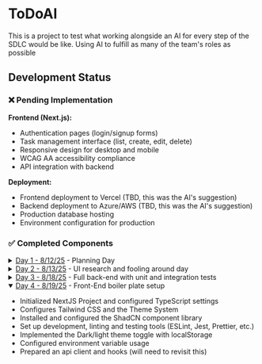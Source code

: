 # ToDoAI

This is a project to test what working alongside an AI for every step of the SDLC would be like. Using AI to fulfill as many of the team's roles as possible

## Development Status

### ❌ Pending Implementation

**Frontend (Next.js):**

-   Authentication pages (login/signup forms)
-   Task management interface (list, create, edit, delete)
-   Responsive design for desktop and mobile
-   WCAG AA accessibility compliance
-   API integration with backend

**Deployment:**

-   Frontend deployment to Vercel (TBD, this was the AI's suggestion)
-   Backend deployment to Azure/AWS (TBD, this was the AI's suggestion)
-   Production database hosting
-   Environment configuration for production

### ✅ Completed Components

<details>
<summary><a href="docs/0_human/journal/2025-8-12 - Day 1.md">Day 1 - 8/12/25</a> - Planning Day</summary>

-   Project plan and setup
-   Got access to Claude AI and set it up to work with my work environment
</details>
<details>
<summary><a href="docs/0_human/journal/2025-8-13 - Day 2.md">Day 2 - 8/13/25</a> - UI research and fooling around day</summary>

-   Learned about and set up Agent OS
-   Researched UI desig AIs a bit
-   Messed around with Figma Make
</details>
<details>
<summary><a href="docs/0_human/journal/2025-8-18 - Day 3.md">Day 3 - 8/18/25</a> - Full back-end with unit and integration tests</summary>

**Backend (.NET 8 Web API):**

-   Complete TodoApi project with all endpoints implemented
-   Entity Framework Core with PostgreSQL integration
-   JWT authentication with HTTP-only cookies
-   BCrypt password hashing (work factor 12)
-   Input validation and error handling
-   User authorization (users can only access their own tasks)
-   Soft delete functionality for tasks
-   Database migrations configured and applied

**Database (PostgreSQL):**

-   Users and Tasks tables implemented with proper relationships
-   Database schema matches specifications exactly
-   Docker Compose configuration for local development
-   EF Core migrations set up and working

**Testing Infrastructure:**

-   Comprehensive test suite with 51 passing tests
-   Unit tests for AuthService and TaskService (17 tests)
-   Integration tests for AuthController and TasksController (34 tests)
-   Custom TestWebApplicationFactory for proper test isolation
-   Fluent Assertions for readable test code
-   Test configuration with appsettings.json
</details>
<details open>
<summary><a href="docs/0_human/journal/2025-8-19 - Day 4.md">Day 4 - 8/19/25</a> - Front-End boiler plate setup</summary>

-   Initialized NextJS Project and configured TypeScript settings
-   Configures Tailwind CSS and the Theme System
-   Installed and configured the ShadCN component library
-   Set up development, linting and testing tools (ESLint, Jest, Prettier, etc.)
-   Implemented the Dark/light theme toggle with localStorage
-   Configured environment variable usage
-   Prepared an api client and hooks (will need to revisit this)
</details>
